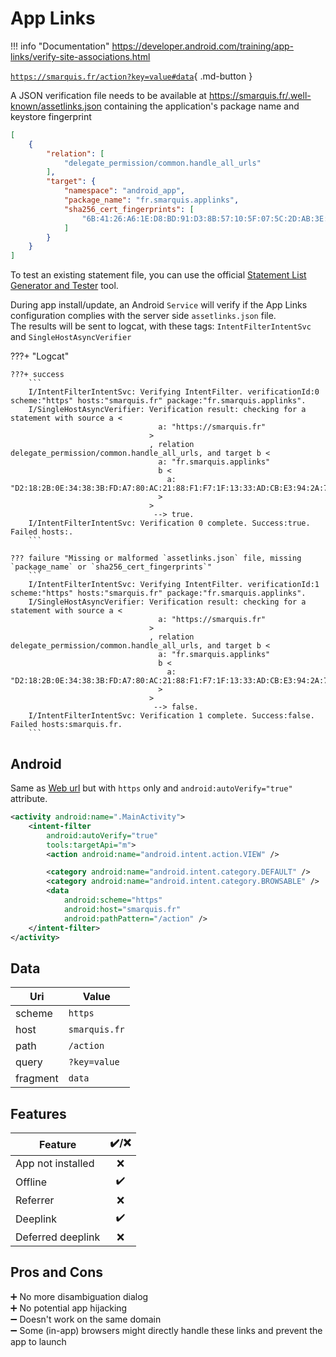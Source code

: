 # App Links

!!! info "Documentation"
    https://developer.android.com/training/app-links/verify-site-associations.html

[`https://smarquis.fr/action?key=value#data`](https://smarquis.fr/action?key=value#data){ .md-button }

A JSON verification file needs to be available at https://smarquis.fr/.well-known/assetlinks.json containing the application's package name and keystore fingerprint

```json title="/.well-known/assetlinks.json"
[
    {
        "relation": [
            "delegate_permission/common.handle_all_urls"
        ],
        "target": {
            "namespace": "android_app",
            "package_name": "fr.smarquis.applinks",
            "sha256_cert_fingerprints": [
                "6B:41:26:A6:1E:D8:BD:91:D3:8B:57:10:5F:07:5C:2D:AB:3E:26:A4:D1:3C:9C:97:15:78:9E:0D:56:0A:CE:DC"
            ]
        }
    }
]
```

To test an existing statement file, you can use the official [Statement List Generator and Tester](https://developers.google.com/digital-asset-links/tools/generator) tool.

During app install/update, an Android `Service` will verify if the App Links configuration complies with the server side `assetlinks.json` file.  
The results will be sent to logcat, with these tags: `IntentFilterIntentSvc` and `SingleHostAsyncVerifier`

???+ "Logcat"

    ???+ success
        ```
        I/IntentFilterIntentSvc: Verifying IntentFilter. verificationId:0 scheme:"https" hosts:"smarquis.fr" package:"fr.smarquis.applinks".
        I/SingleHostAsyncVerifier: Verification result: checking for a statement with source a <
                                     a: "https://smarquis.fr"
                                   >
                                   , relation delegate_permission/common.handle_all_urls, and target b <
                                     a: "fr.smarquis.applinks"
                                     b <
                                       a: "D2:18:2B:0E:34:38:3B:FD:A7:80:AC:21:88:F1:F7:1F:13:33:AD:CB:E3:94:2A:75:96:FB:A1:7A:0B:6B:CE:68"
                                     >
                                   >
                                    --> true.
        I/IntentFilterIntentSvc: Verification 0 complete. Success:true. Failed hosts:.
        ```

    ??? failure "Missing or malformed `assetlinks.json` file, missing `package_name` or `sha256_cert_fingerprints`"
        ```
        I/IntentFilterIntentSvc: Verifying IntentFilter. verificationId:1 scheme:"https" hosts:"smarquis.fr" package:"fr.smarquis.applinks".
        I/SingleHostAsyncVerifier: Verification result: checking for a statement with source a <
                                     a: "https://smarquis.fr"
                                   >
                                   , relation delegate_permission/common.handle_all_urls, and target b <
                                     a: "fr.smarquis.applinks"
                                     b <
                                       a: "D2:18:2B:0E:34:38:3B:FD:A7:80:AC:21:88:F1:F7:1F:13:33:AD:CB:E3:94:2A:75:96:FB:A1:7A:0B:6B:CE:68"
                                     >
                                   >
                                    --> false.
        I/IntentFilterIntentSvc: Verification 1 complete. Success:false. Failed hosts:smarquis.fr.
        ```

</details>

## Android

Same as [Web url](web-url.md) but with `https` only and `android:autoVerify="true"` attribute.  

```xml title="AndroidManifest.xml"
<activity android:name=".MainActivity">
    <intent-filter
        android:autoVerify="true"
        tools:targetApi="m">
        <action android:name="android.intent.action.VIEW" />

        <category android:name="android.intent.category.DEFAULT" />
        <category android:name="android.intent.category.BROWSABLE" />
        <data
            android:scheme="https"
            android:host="smarquis.fr"
            android:pathPattern="/action" />
    </intent-filter>
</activity>
```

## Data

| Uri | Value |
|---|---|
| scheme | `https` |
| host | `smarquis.fr` |
| path | `/action` |
| query | `?key=value` |
| fragment | `data` |

## Features

| Feature | ✔️/❌ |
|---|:---:|
| App not installed | ❌ |
| Offline | ✔️ |
| Referrer | ❌ |
| Deeplink | ✔️ |
| Deferred deeplink | ❌ |

## Pros and Cons

➕ No more disambiguation dialog  
➕ No potential app hijacking  
➖ Doesn't work on the same domain  
➖ Some (in-app) browsers might directly handle these links and prevent the app to launch  
